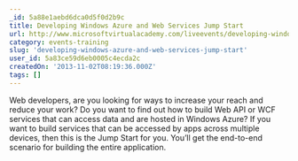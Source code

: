```yaml
---
_id: 5a88e1aebd6dca0d5f0d2b9c
title: Developing Windows Azure and Web Services Jump Start
url: http://www.microsoftvirtualacademy.com/liveevents/developing-windows-azure-and-web-services-jump-start#?fbid=RfHc7HWJo2b
category: events-training
slug: 'developing-windows-azure-and-web-services-jump-start'
user_id: 5a83ce59d6eb0005c4ecda2c
createdOn: '2013-11-02T08:19:36.000Z'
tags: []
---
```


Web developers, are you looking for ways to increase your reach and reduce your work? Do you want to find out how to build Web API or WCF services that can access data and are hosted in Windows Azure? If you want to build services that can be accessed by apps across multiple devices, then this is the Jump Start for you. You’ll get the end-to-end scenario for building the entire application.
